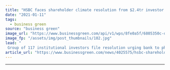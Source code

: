 ```yaml
---
title: "HSBC faces shareholder climate resolution from $2.4tr investor group"
date: "2021-01-11"
tags: 
  - business green
source: "business green"
image_url: "https://www.businessgreen.com/api/v1/wps/8fe0a5f/6805350c-d6ca-4e76-81ca-95eca6373816/4/hsbc1a-185x114.jpg"
image_fp: "/assets/img/post_thumbnails/102.jpg"
lead: "
 Group of 117 institutional investors file resolution urging bank to phase out fossil fuel financing in compliance with the Paris Agreement ..."
article_url: "https://www.businessgreen.com/news/4025575/hsbc-shareholder-climate-resolution-usd-4tr-investor-group"
---
```


---
